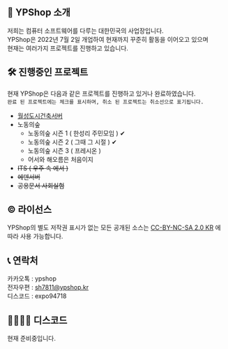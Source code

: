 ## 📢 YPShop 소개
저희는 컴퓨터 소프트웨어를 다루는 대한민국의 사업장입니다.<br>
YPShop은 2022년 7월 2일 개업하여 현재까지 꾸준히 활동을 이어오고 있으며<br>
현재는 여러가지 프로젝트를 진행하고 있습니다.<br>

## 🛠 진행중인 프로젝트
현재 YPShop은 다음과 같은 프로젝트를 진행하고 있거나 완료하였습니다.<br>
```완료 된 프로젝트에는 체크를 표시하며, 취소 된 프로젝트는 취소선으로 표기됩니다.```
* [월성도시건축서버](http://discord.gg/ewZymkAD5q)
* 노동의숲
  - 노동의숲 시즌 1 ( 한성리 주민모임 ) ✔
  - 노동의숲 시즌 2 ( 그때 그 시절 ) ✔
  - 노동의숲 시즌 3 ( 프레시온 )
  - 어서와 해오름은 처음이지
* ~~ITS ( 우주 속 에서 )~~
* ~~에덴서버~~
* ~~공용문서 사회실험~~

## © 라이선스
YPShop의 별도 저작권 표시가 없는 모든 공개된 소스는 [CC-BY-NC-SA 2.0 KR](https://creativecommons.org/licenses/by-nc-sa/2.0/kr/) 에 따라 사용 가능합니다.

## 📞 연락처
카카오톡 : ypshop  
전자우편 : sh7811@ypshop.kr  
디스코드 : expo94718  

## 👩‍👩‍👦‍👦 디스코드
현재 준비중입니다.


